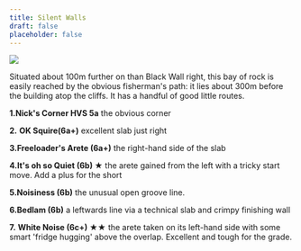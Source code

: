 ```yaml
---
title: Silent Walls
draft: false
placeholder: false
---
```




![](/img/south-wales/the-gower/silent-fright-bay.jpg)

Situated about 100m further on than Black Wall right, this bay of rock is easily reached by the obvious fisherman's path: it lies about 300m before the building atop the cliffs. It has a handful of good little routes.

**1.Nick's Corner HVS 5a** the obvious corner

**2.** **OK Squire(6a+)** excellent slab just right

**3.Freeloader's Arete (6a+)** the right-hand side of the slab

**4.It's oh so Quiet (6b) ★** the arete gained from the left with a tricky start move. Add a plus for the short

**5.Noisiness (6b)** the unusual open groove line.

**6.Bedlam (6b)** a leftwards line via a technical slab and crimpy finishing wall

**7.** **White Noise (6c+) ★★** the arete taken on its left-hand side with some smart 'fridge hugging' above the overlap. Excellent and tough for the grade.